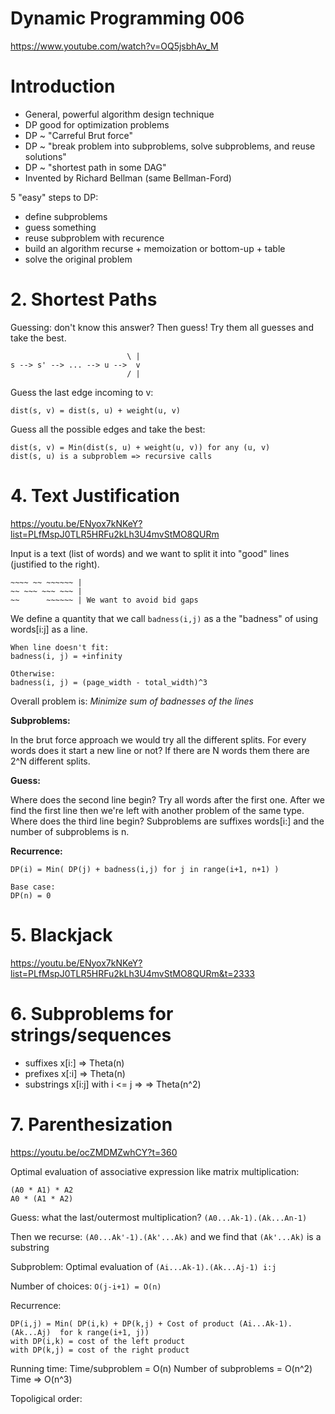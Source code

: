 # Dynamic Programming 006

https://www.youtube.com/watch?v=OQ5jsbhAv_M

# Introduction
- General, powerful algorithm design technique
- DP good for optimization problems
- DP ~ "Carreful Brut force"
- DP ~ "break problem into subproblems, solve subproblems, and reuse solutions"
- DP ~ "shortest path in some DAG"
- Invented by Richard Bellman (same Bellman-Ford)

5 "easy" steps to DP:
- define subproblems
- guess something
- reuse subproblem with recurence
- build an algorithm recurse + memoization or bottom-up + table
- solve the original problem

# 2. Shortest Paths

Guessing: don't know this answer? Then guess! Try them all guesses and take the best.

```
  						  \ |
s --> s' --> ... --> u -->  v
						  / |
```

Guess the last edge incoming to v:
```
dist(s, v) = dist(s, u) + weight(u, v)
```

Guess all the possible edges and take the best:
```
dist(s, v) = Min(dist(s, u) + weight(u, v)) for any (u, v)
dist(s, u) is a subproblem => recursive calls
```

# 4. Text Justification

https://youtu.be/ENyox7kNKeY?list=PLfMspJ0TLR5HRFu2kLh3U4mvStMO8QURm

Input is a text (list of words) and we want to split it into "good" lines (justified 
to the right). 

```
~~~~ ~~ ~~~~~~ |
~~ ~~~ ~~~ ~~~ |
~~      ~~~~~~ | We want to avoid bid gaps
```

We define a quantity that we call `badness(i,j)` as a the "badness" of 
using words[i:j] as a line.

```
When line doesn't fit:
badness(i, j) = +infinity 

Otherwise:
badness(i, j) = (page_width - total_width)^3 
```

Overall problem is:
*Minimize sum of badnesses of the lines*

**Subproblems:**

In the brut force approach we would try all the different splits. For every
words does it start a new line or not? If there are N words them there are
2^N different splits.

**Guess:**

Where does the second line begin? Try all words after the first one. After we find 
the first line then we're left with another problem of the same type. Where does 
the third line begin? Subproblems are suffixes words[i:] and the number of subproblems is 
n.

**Recurrence:**
```
DP(i) = Min( DP(j) + badness(i,j) for j in range(i+1, n+1) )

Base case:
DP(n) = 0
```

# 5. Blackjack
https://youtu.be/ENyox7kNKeY?list=PLfMspJ0TLR5HRFu2kLh3U4mvStMO8QURm&t=2333

# 6. Subproblems for strings/sequences
- suffixes x[i:] => Theta(n)
- prefixes x[:i] => Theta(n)
- substrings x[i:j] with i <= j => => Theta(n^2)

# 7. Parenthesization
https://youtu.be/ocZMDMZwhCY?t=360

Optimal evaluation of associative expression like matrix multiplication:

```
(A0 * A1) * A2
A0 * (A1 * A2)
```

Guess: what the last/outermost multiplication?
`(A0...Ak-1).(Ak...An-1)`

Then we recurse:
`(A0...Ak'-1).(Ak'...Ak)` and we find that `(Ak'...Ak)` is a substring

Subproblem: 
Optimal evaluation of `(Ai...Ak-1).(Ak...Aj-1) i:j`

Number of choices:
`O(j-i+1) = O(n)`

Recurrence:
```
DP(i,j) = Min( DP(i,k) + DP(k,j) + Cost of product (Ai...Ak-1).(Ak...Aj)  for k range(i+1, j))
with DP(i,k) = cost of the left product
with DP(k,j) = cost of the right product
```
Running time:
Time/subproblem = O(n)
Number of subproblems = O(n^2)
Time => O(n^3)

Topoligical order:
